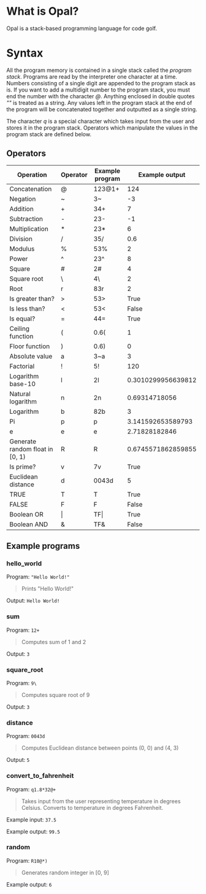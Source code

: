 # What is Opal?
Opal is a stack-based programming language for code golf.

# Syntax
All the program memory is contained in a single stack called the *program stack*. Programs are read by the interpreter one character at a time. Numbers consisting of a single digit are appended to the program stack as is. If you want to add a multidigit number to the program stack, you must end the number with the character *@*. Anything enclosed in double quotes *""* is treated as a string. Any values left in the program stack at the end of the program will be concatenated together and outputted as a single string.

The character *q* is a special character which takes input from the user and stores it in the program stack. Operators which manipulate the values in the program stack are defined below.

## Operators

| Operation | Operator | Example program | Example output |
| ----------- | ----------- | ----------- | ----------- |
| Concatenation | @ | 123@1+ | 124 |
| Negation | ~ | 3~ | -3 |
| Addition | + | 34+ | 7 |
| Subtraction | - | 23- | -1 |
| Multiplication | * | 23* | 6 |
| Division | / | 35/ | 0.6 |
| Modulus | % | 53% | 2 |
| Power | ^ | 23^ | 8 |
| Square | # | 2# | 4 |
| Square root | \ | 4\ | 2 |
| Root | r | 83r | 2 |
| Is greater than? | > | 53> | True |
| Is less than? | < | 53< | False |
| Is equal? | = | 44= | True |
| Ceiling function | ( | 0.6( | 1 |
| Floor function | ) | 0.6) | 0 |
| Absolute value | a | 3~a | 3 |
| Factorial | ! | 5! | 120 |
| Logarithm base-10 | l | 2l | 0.3010299956639812 |
| Natural logarithm | n | 2n | 0.69314718056 |
| Logarithm | b | 82b | 3 |
| Pi | p | p | 3.141592653589793 |
| e | e | e | 2.71828182846 |
| Generate random float in [0, 1) | R | R | 0.6745571862859855 |
| Is prime? | v | 7v | True |
| Euclidean distance | d | 0043d | 5 |
| TRUE | T | T | True |
| FALSE | F | F | False |
| Boolean OR | &#124; | TF&#124; | True |
| Boolean AND | & | TF& | False |

## Example programs
### hello_world
Program: `"Hello World!"`

> Prints "Hello World!"

Output:
`Hello World!`

### sum
Program: `12+`

> Computes sum of 1 and 2

Output:
`3`

### square_root
Program: `9\`

> Computes square root of 9

Output:
`3`

### distance
Program: `0043d`

> Computes Euclidean distance between points (0, 0) and (4, 3)

Output:
`5`

### convert_to_fahrenheit
Program: `q1.8*32@+`

> Takes input from the user representing temperature in degrees Celsius. Converts to temperature in degrees Fahrenheit.

Example input:
`37.5`

Example output:
`99.5`

### random
Program: `R10@*)`

> Generates random integer in [0, 9]

Example output:
`6`
